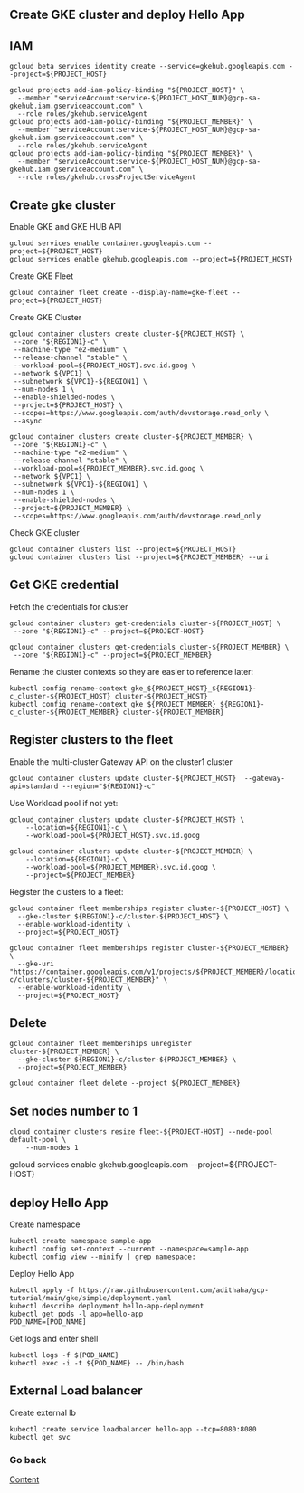 ## Create GKE cluster and deploy Hello App

## IAM
```
gcloud beta services identity create --service=gkehub.googleapis.com --project=${PROJECT_HOST}

gcloud projects add-iam-policy-binding "${PROJECT_HOST}" \
  --member "serviceAccount:service-${PROJECT_HOST_NUM}@gcp-sa-gkehub.iam.gserviceaccount.com" \
  --role roles/gkehub.serviceAgent
gcloud projects add-iam-policy-binding "${PROJECT_MEMBER}" \
  --member "serviceAccount:service-${PROJECT_HOST_NUM}@gcp-sa-gkehub.iam.gserviceaccount.com" \
  --role roles/gkehub.serviceAgent
gcloud projects add-iam-policy-binding "${PROJECT_MEMBER}" \
  --member "serviceAccount:service-${PROJECT_HOST_NUM}@gcp-sa-gkehub.iam.gserviceaccount.com" \
  --role roles/gkehub.crossProjectServiceAgent
```
## Create gke cluster 
Enable GKE and GKE HUB API
```
gcloud services enable container.googleapis.com --project=${PROJECT_HOST}
gcloud services enable gkehub.googleapis.com --project=${PROJECT_HOST}
```
Create GKE Fleet
```
gcloud container fleet create --display-name=gke-fleet --project=${PROJECT_HOST}
```
Create GKE Cluster
```
gcloud container clusters create cluster-${PROJECT_HOST} \
 --zone "${REGION1}-c" \
 --machine-type "e2-medium" \
 --release-channel "stable" \
 --workload-pool=${PROJECT_HOST}.svc.id.goog \
 --network ${VPC1} \
 --subnetwork ${VPC1}-${REGION1} \
 --num-nodes 1 \
 --enable-shielded-nodes \
 --project=${PROJECT_HOST} \
 --scopes=https://www.googleapis.com/auth/devstorage.read_only \
 --async

gcloud container clusters create cluster-${PROJECT_MEMBER} \
 --zone "${REGION1}-c" \
 --machine-type "e2-medium" \
 --release-channel "stable" \
 --workload-pool=${PROJECT_MEMBER}.svc.id.goog \
 --network ${VPC1} \
 --subnetwork ${VPC1}-${REGION1} \
 --num-nodes 1 \
 --enable-shielded-nodes \
 --project=${PROJECT_MEMBER} \
 --scopes=https://www.googleapis.com/auth/devstorage.read_only 
```
Check GKE cluster
```
gcloud container clusters list --project=${PROJECT_HOST}
gcloud container clusters list --project=${PROJECT_MEMBER} --uri
```
## Get GKE credential
Fetch the credentials for cluster
```
gcloud container clusters get-credentials cluster-${PROJECT_HOST} \
 --zone "${REGION1}-c" --project=${PROJECT-HOST}

gcloud container clusters get-credentials cluster-${PROJECT_MEMBER} \
 --zone "${REGION1}-c" --project=${PROJECT_MEMBER}
```
Rename the cluster contexts so they are easier to reference later:
```
kubectl config rename-context gke_${PROJECT_HOST}_${REGION1}-c_cluster-${PROJECT_HOST} cluster-${PROJECT_HOST}
kubectl config rename-context gke_${PROJECT_MEMBER}_${REGION1}-c_cluster-${PROJECT_MEMBER} cluster-${PROJECT_MEMBER}
```


## Register clusters to the fleet
Enable the multi-cluster Gateway API on the cluster1 cluster
```
gcloud container clusters update cluster-${PROJECT_HOST}  --gateway-api=standard --region="${REGION1}-c"
```
Use Workload pool if not yet:
```
gcloud container clusters update cluster-${PROJECT_HOST} \
    --location=${REGION1}-c \
    --workload-pool=${PROJECT_HOST}.svc.id.goog

gcloud container clusters update cluster-${PROJECT_MEMBER} \
    --location=${REGION1}-c \
    --workload-pool=${PROJECT_MEMBER}.svc.id.goog \
    --project=${PROJECT_MEMBER}
```
Register the clusters to a fleet:
```
gcloud container fleet memberships register cluster-${PROJECT_HOST} \
  --gke-cluster ${REGION1}-c/cluster-${PROJECT_HOST} \
  --enable-workload-identity \
  --project=${PROJECT_HOST}

gcloud container fleet memberships register cluster-${PROJECT_MEMBER} \
  --gke-uri "https://container.googleapis.com/v1/projects/${PROJECT_MEMBER}/locations/${REGION1}-c/clusters/cluster-${PROJECT_MEMBER}" \
  --enable-workload-identity \
  --project=${PROJECT_HOST}
```

## Delete

```
gcloud container fleet memberships unregister cluster-${PROJECT_MEMBER} \
  --gke-cluster ${REGION1}-c/cluster-${PROJECT_MEMBER} \
  --project=${PROJECT_MEMBER}
```
```
gcloud container fleet delete --project ${PROJECT_MEMBER}
```





## Set nodes number to 1
```
cloud container clusters resize fleet-${PROJECT-HOST} --node-pool default-pool \
    --num-nodes 1
```



gcloud services enable gkehub.googleapis.com --project=${PROJECT-HOST}


## deploy Hello App
Create namespace
```
kubectl create namespace sample-app
kubectl config set-context --current --namespace=sample-app
kubectl config view --minify | grep namespace:
```
Deploy Hello App
```
kubectl apply -f https://raw.githubusercontent.com/adithaha/gcp-tutorial/main/gke/simple/deployment.yaml
kubectl describe deployment hello-app-deployment
kubectl get pods -l app=hello-app
POD_NAME=[POD_NAME]
```
Get logs and enter shell
```
kubectl logs -f ${POD_NAME}
kubectl exec -i -t ${POD_NAME} -- /bin/bash
```
## External Load balancer
Create external lb
```
kubectl create service loadbalancer hello-app --tcp=8080:8080
kubectl get svc
```

### Go back
[Content](https://github.com/adithaha/gcp-tutorial/blob/main/gke/fleet/readme.md)
